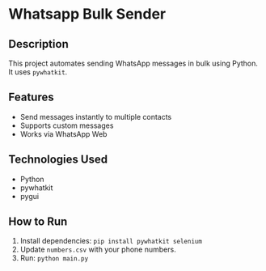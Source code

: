 # Whatsapp Bulk Sender

## Description
This project automates sending WhatsApp messages in bulk using Python. It uses `pywhatkit`.

## Features
- Send messages instantly to multiple contacts
- Supports custom messages
- Works via WhatsApp Web

## Technologies Used
- Python
- pywhatkit
- pygui

## How to Run
1. Install dependencies: `pip install pywhatkit selenium`
2. Update `numbers.csv` with your phone numbers.
3. Run: `python main.py`
